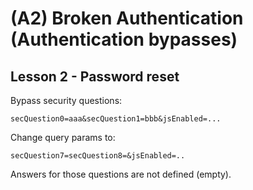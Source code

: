 # (A2) Broken Authentication (Authentication bypasses)

## Lesson 2 - Password reset
Bypass security questions:
```
secQuestion0=aaa&secQuestion1=bbb&jsEnabled=...
```

Change query params to:
```
secQuestion7=secQuestion8=&jsEnabled=..
```
Answers for those questions are not defined (empty).
